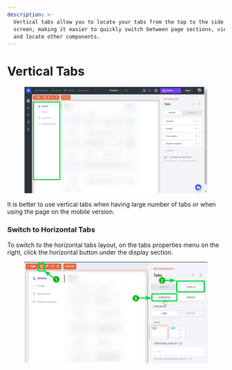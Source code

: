 ```yaml
---
description: >-
  Vertical tabs allow you to locate your tabs from the top to the side of your
  screen, making it easier to quickly switch between page sections, view data,
  and locate other components.
---
```


# Vertical Tabs

<figure><img src="../../../../.gitbook/assets/image (4).png" alt=""><figcaption></figcaption></figure>

It is better to use vertical tabs when having large number of tabs or when using the page on the mobile version.

### Switch to Horizontal Tabs

To switch to the horizontal tabs layout, on the tabs properties menu on the right, click the horizontal button under the display section.

<figure><img src="../../../../.gitbook/assets/image (1) (1) (1) (1) (1) (1).png" alt=""><figcaption></figcaption></figure>
